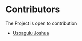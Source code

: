 # Contributors

The Project is open to contribution

- [Uzoagulu Joshua](https://github.com/Sally-Builds)